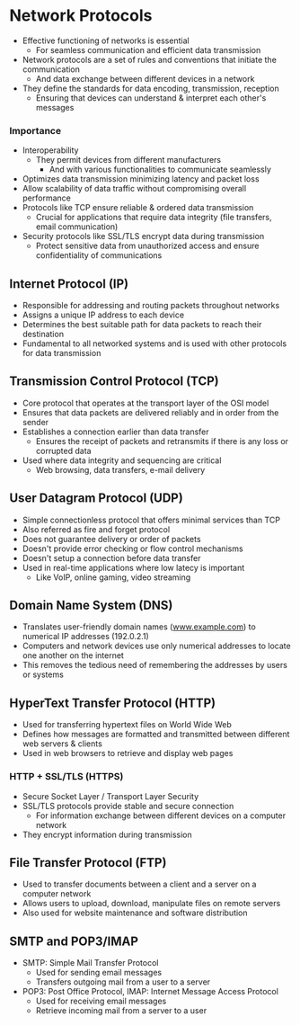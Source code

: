 # Network Protocols

-   Effective functioning of networks is essential
    -   For seamless communication and efficient data transmission
-   Network protocols are a set of rules and conventions that initiate the communication
    -   And data exchange between different devices in a network
-   They define the standards for data encoding, transmission, reception
    -   Ensuring that devices can understand & interpret each other's messages

### Importance

-   Interoperability
    -   They permit devices from different manufacturers
        -   And with various functionalities to communicate seamlessly
-   Optimizes data transmission minimizing latency and packet loss
-   Allow scalability of data traffic without compromising overall performance
-   Protocols like TCP ensure reliable & ordered data transmission
    -   Crucial for applications that require data integrity (file transfers, email communication)
-   Security protocols like SSL/TLS encrypt data during transmission
    -   Protect sensitive data from unauthorized access and ensure confidentiality of communications

## Internet Protocol (IP)

-   Responsible for addressing and routing packets throughout networks
-   Assigns a unique IP address to each device
-   Determines the best suitable path for data packets to reach their destination
-   Fundamental to all networked systems and is used with other protocols for data transmission

## Transmission Control Protocol (TCP)

-   Core protocol that operates at the transport layer of the OSI model
-   Ensures that data packets are delivered reliably and in order from the sender
-   Establishes a connection earlier than data transfer
    -   Ensures the receipt of packets and retransmits if there is any loss or corrupted data
-   Used where data integrity and sequencing are critical
    -   Web browsing, data transfers, e-mail delivery

## User Datagram Protocol (UDP)

-   Simple connectionless protocol that offers minimal services than TCP
-   Also referred as fire and forget protocol
-   Does not guarantee delivery or order of packets
-   Doesn't provide error checking or flow control mechanisms
-   Doesn't setup a connection before data transfer
-   Used in real-time applications where low latecy is important
    -   Like VoIP, online gaming, video streaming

## Domain Name System (DNS)

-   Translates user-friendly domain names (www.example.com) to numerical IP addresses (192.0.2.1)
-   Computers and network devices use only numerical addresses to locate one another on the internet
-   This removes the tedious need of remembering the addresses by users or systems

## HyperText Transfer Protocol (HTTP)

-   Used for transferring hypertext files on World Wide Web
-   Defines how messages are formatted and transmitted between different web servers & clients
-   Used in web browsers to retrieve and display web pages

### HTTP + SSL/TLS (HTTPS)

-   Secure Socket Layer / Transport Layer Security
-   SSL/TLS protocols provide stable and secure connection
    -   For information exchange between different devices on a computer network
-   They encrypt information during transmission

## File Transfer Protocol (FTP)

-   Used to transfer documents between a client and a server on a computer network
-   Allows users to upload, download, manipulate files on remote servers
-   Also used for website maintenance and software distribution

## SMTP and POP3/IMAP

-   SMTP: Simple Mail Transfer Protocol
    -   Used for sending email messages
    -   Transfers outgoing mail from a user to a server
-   POP3: Post Office Protocol, IMAP: Internet Message Access Protocol
    -   Used for receiving email messages
    -   Retrieve incoming mail from a server to a user
